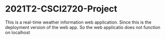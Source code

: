 # 2021T2-CSCI2720-Project #
<p>This is a real-time weather information web application. Since this is the deployment version of the web app. So the web applicatio does not function on localhost</p>
